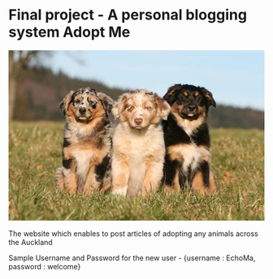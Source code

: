 # Final project - A personal blogging system Adopt Me

![](./frontend//src//lib//image//scroll-4.png)

The website which enables to post articles of adopting any animals across the Auckland

Sample Username and Password for the new user - {username : EchoMa, password : welcome}
